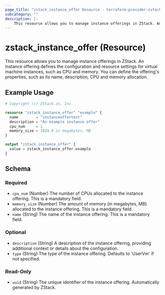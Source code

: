 ```yaml
---
page_title: "zstack_instance_offer Resource - terraform-provider-zstack"
subcategory: ""
description: |-
    This resource allows you to manage instance offerings in ZStack. An instance offering defines the configuration and resource settings for virtual machine instances, such as CPU and memory. You can define the offering's properties, such as its name, description, CPU and memory allocation.
---
```


# zstack_instance_offer (Resource)

This resource allows you to manage instance offerings in ZStack. An instance offering defines the configuration and resource settings for virtual machine instances, such as CPU and memory. You can define the offering's properties, such as its name, description, CPU and memory allocation.

## Example Usage

```terraform
# Copyright (c) ZStack.io, Inc.

resource "zstack_instance_offer" "example" {
  name        = "instanceoffertest"
  description = "An example instance offer"
  cpu_num     = 1
  memory_size = 1024 # in megabytes, MB
}

output "zstack_instance_offer" {
  value = zstack_instance_offer.example
}
```

<!-- schema generated by tfplugindocs -->
## Schema

### Required

- `cpu_num` (Number) The number of CPUs allocated to the instance offering. This is a mandatory field.
- `memory_size` (Number) The amount of memory (in megabytes, MB) allocated to the instance offering. This is a mandatory field.
- `name` (String) The name of the instance offering. This is a mandatory field.

### Optional

- `description` (String) A description of the instance offering, providing additional context or details about the configuration.
- `type` (String) The type of the instance offering. Defaults to 'UserVm' if not specified.

### Read-Only

- `uuid` (String) The unique identifier of the instance offering. Automatically generated by ZStack.


